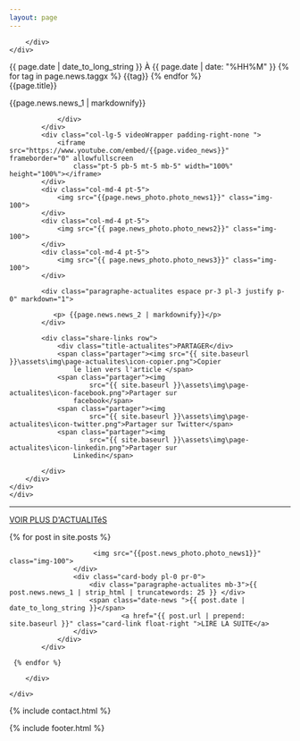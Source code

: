```yaml
---
layout: page
---
```

<div class="competence actualite-2 text-center">
    <div class="container h-100">
        <div class="row h-100 justify-content-center align-items-center">

        </div>
    </div>
</div>



<!--actualités-->
<section id="1" class="actualités mt-5">
    <div class="container mt-5">
        <div class="row pt-5 pb-5">
            <div class="col-lg-7 pr-3 pl-0">
                <div class="date-news mt-0 pt-5 pb-3">{{ page.date | date_to_long_string }} À {{ page.date | date: "%HH%M" }}
                    {% for tag in page.news.taggx %}
                    <span class="tagx">{{tag}}</span>
                    {% endfor %}
                </div>
                <div class="title-actualites">{{page.title}}</div>
                <div class="paragraphe-actualites pr-3 pl-3 justify p-0" markdown="1">
                 <p>  {{page.news.news_1 | markdownify}}</p>

                </div>
            </div>
            <div class="col-lg-5 videoWrapper padding-right-none ">
                <iframe src="https://www.youtube.com/embed/{{page.video_news}}" frameborder="0" allowfullscreen
                    class="pt-5 pb-5 mt-5 mb-5" width="100%" height="100%"></iframe>
            </div>
            <div class="col-md-4 pt-5">
                <img src="{{page.news_photo.photo_news1}}" class="img-100">
            </div>
            <div class="col-md-4 pt-5">
                <img src="{{ page.news_photo.photo_news2}}" class="img-100">
            </div>
            <div class="col-md-4 pt-5">
                <img src="{{ page.news_photo.photo_news3}}" class="img-100">
            </div>

            <div class="paragraphe-actualites espace pr-3 pl-3 justify p-0" markdown="1">

               <p> {{page.news.news_2 | markdownify}}</p>
            </div>

            <div class="share-links row">
                <div class="title-actualites">PARTAGER</div>
                <span class="partager"><img src="{{ site.baseurl }}\assets\img\page-actualites\icon-copier.png">Copier
                    le lien vers l'article </span>
                <span class="partager"><img
                        src="{{ site.baseurl }}\assets\img\page-actualites\icon-facebook.png">Partager sur
                    facebook</span>
                <span class="partager"><img
                        src="{{ site.baseurl }}\assets\img\page-actualites\icon-twitter.png">Partager sur Twitter</span>
                <span class="partager"><img
                        src="{{ site.baseurl }}\assets\img\page-actualites\icon-linkedin.png">Partager sur
                    Linkedin</span>

            </div>
        </div>
    </div>
    </div>
</section>



<!-- More news-->

<section class="more_news">
    <div class="container">
        <hr class="mb-5 ">
        <div class="row">
            <div class="col-12">
                <a href="#" class="plus mb-5">VOIR PLUS D'ACTUALITéS</a>
            </div>

  {% for post in site.posts %}
            <div class="gallery-act  col-md-4  mt-5  
             {% for tags in post.news.taggx%}
                       {{tags}}
                      {% endfor %}
                      ">
                <div class="card card-border-none">
                    <div class="act-tag">


                         <img src="{{post.news_photo.photo_news1}}" class="img-100">
                    </div>
                    <div class="card-body pl-0 pr-0">
                        <div class="paragraphe-actualites mb-3">{{ post.news.news_1 | strip_html | truncatewords: 25 }} </div>
                        <span class="date-news ">{{ post.date | date_to_long_string }}</span>
                                <a href="{{ post.url | prepend: site.baseurl }}" class="card-link float-right ">LIRE LA SUITE</a>
                    </div>
                </div>
            </div>

     {% endfor %}

        </div>

    </div>
</section>







{% include contact.html %}

<script type="text/javascript"> 
    let tagsss =[[],[]];
     "{% for tagz in site.catnews %}"
         tagsss["{{tagz.name}}"] = ["{{tagz.title}}"]
      "{% endfor %}"
  </script>

{% include footer.html %}